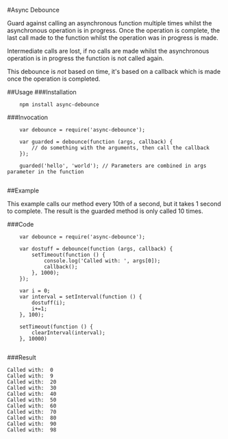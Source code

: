 #Async Debounce

Guard against calling an asynchronous function multiple times whilst the asynchronous operation is in progress. Once the operation is complete, the last call made to the function whilst the operation was in progress is made.

Intermediate calls are lost, if no calls are made whilst the asynchronous operation is in progress the function is not called again.

This debounce is _not_ based on time, it's based on a callback which is made once the operation is completed.

##Usage
###Installation

````
    npm install async-debounce
````

###Invocation
````
    var debounce = require('async-debounce');
    
    var guarded = debounce(function (args, callback) {
        // do something with the arguments, then call the callback
    });
    
    guarded('hello', 'world'); // Parameters are combined in args parameter in the function
    
````

##Example

This example calls our method every 10th of a second, but it takes 1 second to complete.
The result is the guarded method is only called 10 times.

###Code

````
    var debounce = require('async-debounce');
    
    var dostuff = debounce(function (args, callback) {
        setTimeout(function () {
            console.log('Called with: ', args[0]);
            callback();
        }, 1000);
    });
    
    var i = 0;
    var interval = setInterval(function () {
        dostuff(i);
        i+=1;
    }, 100);
    
    setTimeout(function () {
        clearInterval(interval);
    }, 10000)
        
````

###Result
````
Called with:  0
Called with:  9
Called with:  20
Called with:  30
Called with:  40
Called with:  50
Called with:  60
Called with:  70
Called with:  80
Called with:  90
Called with:  98
````
